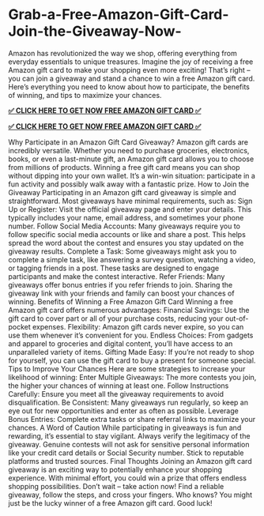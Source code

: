 # Grab-a-Free-Amazon-Gift-Card-Join-the-Giveaway-Now-
Amazon has revolutionized the way we shop, offering everything from everyday essentials to unique treasures. Imagine the joy of receiving a free Amazon gift card to make your shopping even more exciting! That’s right – you can join a giveaway and stand a chance to win a free Amazon gift card. Here’s everything you need to know about how to participate, the benefits of winning, and tips to maximize your chances.

**[✅ CLICK HERE TO GET NOW FREE AMAZON GIFT CARD ✅](https://giveashop.com/aammaazzoonn/Ammmazooon%20Gift%20card%20giveawayy.html)**

**[✅ CLICK HERE TO GET NOW FREE AMAZON GIFT CARD ✅](https://giveashop.com/aammaazzoonn/Ammmazooon%20Gift%20card%20giveawayy.html)**



Why Participate in an Amazon Gift Card Giveaway?
Amazon gift cards are incredibly versatile. Whether you need to purchase groceries, electronics, books, or even a last-minute gift, an Amazon gift card allows you to choose from millions of products. Winning a free gift card means you can shop without dipping into your own wallet. It’s a win-win situation: participate in a fun activity and possibly walk away with a fantastic prize.
How to Join the Giveaway
Participating in an Amazon gift card giveaway is simple and straightforward. Most giveaways have minimal requirements, such as:
Sign Up or Register: Visit the official giveaway page and enter your details. This typically includes your name, email address, and sometimes your phone number.
Follow Social Media Accounts: Many giveaways require you to follow specific social media accounts or like and share a post. This helps spread the word about the contest and ensures you stay updated on the giveaway results.
Complete a Task: Some giveaways might ask you to complete a simple task, like answering a survey question, watching a video, or tagging friends in a post. These tasks are designed to engage participants and make the contest interactive.
Refer Friends: Many giveaways offer bonus entries if you refer friends to join. Sharing the giveaway link with your friends and family can boost your chances of winning.
Benefits of Winning a Free Amazon Gift Card
Winning a free Amazon gift card offers numerous advantages:
Financial Savings: Use the gift card to cover part or all of your purchase costs, reducing your out-of-pocket expenses.
Flexibility: Amazon gift cards never expire, so you can use them whenever it’s convenient for you.
Endless Choices: From gadgets and apparel to groceries and digital content, you’ll have access to an unparalleled variety of items.
Gifting Made Easy: If you’re not ready to shop for yourself, you can use the gift card to buy a present for someone special.
Tips to Improve Your Chances
Here are some strategies to increase your likelihood of winning:
Enter Multiple Giveaways: The more contests you join, the higher your chances of winning at least one.
Follow Instructions Carefully: Ensure you meet all the giveaway requirements to avoid disqualification.
Be Consistent: Many giveaways run regularly, so keep an eye out for new opportunities and enter as often as possible.
Leverage Bonus Entries: Complete extra tasks or share referral links to maximize your chances.
A Word of Caution
While participating in giveaways is fun and rewarding, it’s essential to stay vigilant. Always verify the legitimacy of the giveaway. Genuine contests will not ask for sensitive personal information like your credit card details or Social Security number. Stick to reputable platforms and trusted sources.
Final Thoughts
Joining an Amazon gift card giveaway is an exciting way to potentially enhance your shopping experience. With minimal effort, you could win a prize that offers endless shopping possibilities. Don’t wait – take action now! Find a reliable giveaway, follow the steps, and cross your fingers. Who knows? You might just be the lucky winner of a free Amazon gift card. Good luck!
